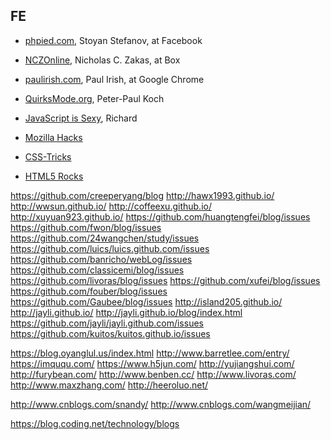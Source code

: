 ## FE
- [phpied.com](http://www.phpied.com/), Stoyan Stefanov, at Facebook
- [NCZOnline](https://www.nczonline.net/), Nicholas C. Zakas, at Box
- [paulirish.com](https://www.paulirish.com), Paul Irish, at Google Chrome
- [QuirksMode.org](http://www.quirksmode.org/), Peter-Paul Koch
- [JavaScript is Sexy](http://javascriptissexy.com/), Richard

- [Mozilla Hacks](https://hacks.mozilla.org/)
- [CSS-Tricks](https://css-tricks.com/)
- [HTML5 Rocks](http://www.html5rocks.com/)

https://github.com/creeperyang/blog
http://hawx1993.github.io/
http://wwsun.github.io/
http://coffeexu.github.io/
http://xuyuan923.github.io/
https://github.com/huangtengfei/blog/issues
https://github.com/fwon/blog/issues
https://github.com/24wangchen/study/issues
https://github.com/luics/luics.github.com/issues
https://github.com/banricho/webLog/issues
https://github.com/classicemi/blog/issues
https://github.com/livoras/blog/issues
https://github.com/xufei/blog/issues
https://github.com/fouber/blog/issues
https://github.com/Gaubee/blog/issues
http://island205.github.io/
http://jayli.github.io/
http://jayli.github.io/blog/index.html
https://github.com/jayli/jayli.github.com/issues
https://github.com/kuitos/kuitos.github.io/issues

https://blog.oyanglul.us/index.html
http://www.barretlee.com/entry/
https://imququ.com/
https://www.h5jun.com/
http://yujiangshui.com/
http://furybean.com/
http://www.benben.cc/
http://www.livoras.com/
http://www.maxzhang.com/
http://heeroluo.net/

http://www.cnblogs.com/snandy/
http://www.cnblogs.com/wangmeijian/

https://blog.coding.net/technology/blogs
